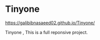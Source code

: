 # Tinyone

https://galibibnasaeed02.github.io/Tinyone/

Tinyone , This is a full reponsive project.
